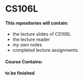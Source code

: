 # CS106L
#### This repositories will contain:
* the lecture slides of CS106L
* the lecture reader
* my own notes
* completed lecture assignments

#### Course Contains:
**to be finished**
